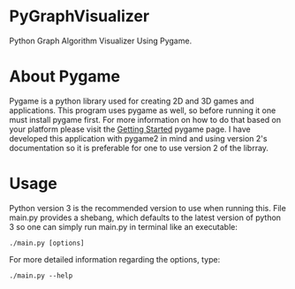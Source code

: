 # PyGraphVisualizer
Python Graph Algorithm Visualizer Using Pygame.

# About Pygame
Pygame is a python library used for creating 2D and 3D games and applications. This program uses pygame as well, so before running it one must install pygame first. For more information on how to do that based on your platform please visit the [Getting Started](https://www.pygame.org/wiki/GettingStarted) pygame page. I have developed this application with pygame2 in mind and using version 2's documentation so it is preferable for one to use version 2 of the librray.

# Usage
Python version 3 is the recommended version to use when running this. File main.py provides a shebang, which defaults to the latest version of python 3 so one can simply run main.py in terminal like an executable:
```
./main.py [options]
```
For more detailed information regarding the options, type:
```
./main.py --help
```